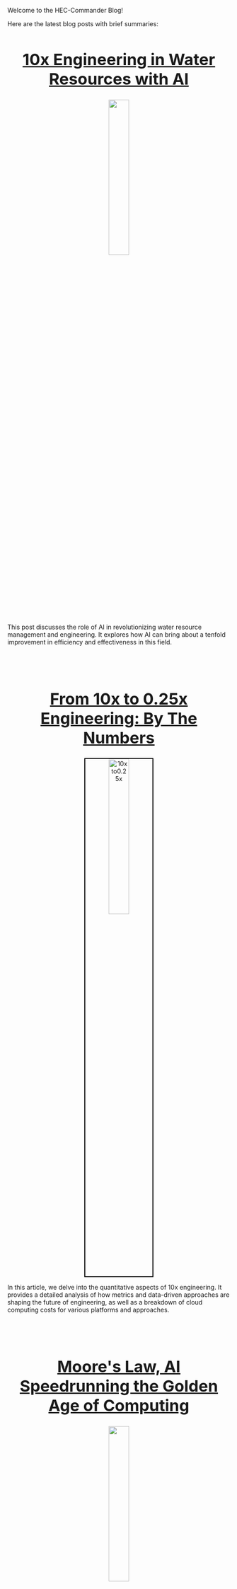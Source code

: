 Welcome to the HEC-Commander Blog! 

Here are the latest blog posts with brief summaries:  

<h1 align="center" style="font-weight:bold; font-size: 36px;"> <a href="https://github.com/billk-FM/HEC-Commander/blob/main/Blog/1.%2010x%20Engineering%20in%20Water%20Resources%20with%20AI.md">10x Engineering in Water Resources with AI</a></h1> <p align="center"> <img src="img/10xinWRE-AI-1.png" width=30%> </p>
This post discusses the role of AI in revolutionizing water resource management and engineering. It explores how AI can bring about a tenfold improvement in efficiency and effectiveness in this field.

<br></br>

<h1 align="center" style="font-weight:bold; font-size: 36px;"> <a href="https://github.com/billk-FM/HEC-Commander/blob/main/Blog/2.%2010XEngineering_By_The_Numbers.md">From 10x to 0.25x Engineering: By The Numbers</a></h1> <p align="center"> <img src="img/10xto0.25x.png" alt="10xto0.25x" style="border: 2px solid black; width: 30%;"/> </p>
In this article, we delve into the quantitative aspects of 10x engineering. It provides a detailed analysis of how metrics and data-driven approaches are shaping the future of engineering, as well as a breakdown of cloud computing costs for various platforms and approaches.

<br></br>

<h1 align="center" style="font-weight:bold; font-size: 36px;"><a href="https://github.com/billk-FM/HEC-Commander/blob/main/Blog/3._AI_Speedrunning_the_Golden_Age_of_Computing.md">Moore's Law, AI Speedrunning the Golden Age of Computing</a></h1> <p align="center"> <img src="img/MooresLawSpaceCommanders.png" width=30%> </p>
This article revisits the golden age of computing and explores the current resurgence in computational efficiency and power, driven by AI advancements and Moore's Law.

<br></br> 

<p align="center">
  <img src="img/tlab_logo.png" width="30%">
</p> 

<h1 align="center" style="font-weight:bold; font-size: 36px;"><a href="https://github.com/billk-FM/HEC-Commander/blob/main/Blog/4._Think_Like_A_Bootlegger_for_HEC-RAS_Modeling_Machines.md">Thinking like a Bootlegger: Why Your HEC-RAS Modeling Machine Should be a Hot Rod, Not a Semi-Truck</a></h1> <p align="center"> <img src="img/tlab\_logo.png" width="30%"> </p>
This article explores the fundamentals of building a Hot Rod modeling machine. Whether you want to get the fastest HEC-RAS machine possible, or you have hundreds of runs to complete, the answer might not be what the salespersons try to sell you. Before making your next capital outlay for HEC-RAS compute, give this blog a read!

<br></br>
<p align="center">
  <img src="https://github.com/billk-FM/HEC-Commander/blob/main/RAS-Commander/img/Terrain_Profiler_Logo.png" width="30%">
</p>
<h1 align="center" style="font-weight:bold; font-size: 36px;"><a href="https://github.com/billk-FM/HEC-Commander/blob/main/Blog/5._Terrain_Mod_Your_LIDAR_defined_Channels.md">Using Terrain Mods on Your LIDAR Defined Channels</a></h1>
This blog post highlights a useful tip for achieving significant performance gains in HEC-RAS models by using RASMapper's terrain modifications layer to create pilot channels in LIDAR defined channels. It also introduces a new script, Terrain Mod Profiler, to automate the process of generating terrain profiles.

<br></br>

<br></br>
<p align="center">
  <img src="img/CourantRulesEverythingAroundMe.png" width="30%">
</p>
<h1 align="center" style="font-weight:bold; font-size: 36px;"><a href="https://github.com/billk-FM/HEC-Commander/blob/main/Blog/6._Courant_Rules_Everything_Around_Me.md">Courant Rules Everything Around Me: Balancing Accuracy, Resolution, and Efficiency in Large-Scale HEC-RAS Modeling </a></h1>
This blog post highlights the need for balancing cell size and time step in large scale HEC-RAS models, as well as common pitfalls of over-reliance on adaptive timestep.  Anyone with a model that takes more than 24 hours should give this a read. 

<br></br>
<p align="center">
  <img src="img/biayn-1_curves.png" width="30%">
</p>
<h1 align="center" style="font-weight:bold; font-size: 36px;"><a href="https://github.com/billk-FM/HEC-Commander/blob/main/Blog/7._Benchmarking_Is_All_You_Need.md">Benchmarking is All You Need: A Data-Driven Approach to Optimizing HEC-RAS Performance</a></h1>
This blog post details the informal benchmarking findings from 2022 supporting the previous blog posts about 10x engineering, cloud costs, and the bootlegger/hotrod mindset to HEC-RAS modeling hardware.  Detailed benchmarking results, figures, and raw data files are included.  

<br></br>
<p align="center">
  <img src="img/infiltration-llama.png" width="30%">
</p>
<h1 align="center" style="font-weight:bold; font-size: 36px;"><a href="https://github.com/billk-FM/HEC-Commander/blob/main/Blog/8._Deep_Dive_Infiltration_Overrides.md">Deep Dive: HEC-RAS 2D Infiltration Base Overrides using H5py</a></h1>
This blog post does a deep dive on the RAS-Commander code that modifies 2D infiltration base overrides in individual geometry files.  Also includes the full code segments and examples of how to use the core functions in a user's own python workflows. 


<h1 align="center" style="font-weight:bold; font-size: 36px;"> Coming Soon:</h1>

<h1 align="center" style="font-weight:bold; font-size: 36px;"> Jupyter Notebooks: A LLM's Native Language for Code Execution</h1>

<h1 align="center" style="font-weight:bold; font-size: 36px;"> Automating Parallel HEC-RAS Execution: Command Line is All You Need</h1>

<h1 align="center" style="font-weight:bold; font-size: 36px;"> Automating HEC-HMS Execution with Jython: Jupyter Notebook Execution with Custom Parameters</h1>

<h1 align="center" style="font-weight:bold; font-size: 36px;"> Simplifying Python Notebooks Environment Setup with a Custom GPT</h1>

<h1 align="center" style="font-weight:bold; font-size: 36px;"> IDE-Based CoPilots: Novel Methods for Scripting with AI</h1>

<h1 align="center" style="font-weight:bold; font-size: 36px;"> Prompt Examples for Water Resource Engineers using HEC-RAS and HEC-HMS</h1>

<h1 align="center" style="font-weight:bold; font-size: 36px;"> Back to Basics: Optimizing 2D HEC-RAS Model Runtimes</h1>

<h1 align="center" style="font-weight:bold; font-size: 36px;"> Back to Basics: Optimizing 1D HEC-RAS Finite Volume Runtimes</h1>

<h1 align="center" style="font-weight:bold; font-size: 36px;"> Back to Basics: Optimizing Your Technology Platform for HEC-RAS Modeling</h1>



